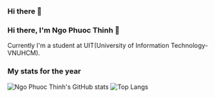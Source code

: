 ### Hi there 👋

<!--
**thngph/thngph** is a ✨ _special_ ✨ repository because its `README.md` (this file) appears on your GitHub profile.

Here are some ideas to get you started:

- 🔭 I’m currently working on ...
- 🌱 I’m currently learning ...
- 👯 I’m looking to collaborate on ...
- 🤔 I’m looking for help with ...
- 💬 Ask me about ...
- 📫 How to reach me: ...
- 😄 Pronouns: ...
- ⚡ Fun fact: ...
-->

### Hi there, I'm Ngo Phuoc Thinh 👋
Currently I'm a student at UIT(University of Information Technology- VNUHCM).


### My stats for the year

![Ngo Phuoc Thinh's GitHub stats](https://github-readme-stats.vercel.app/api?username=thngph&show_icons=true&count_private=true)
![Top Langs](https://github-readme-stats.vercel.app/api/top-langs/?username=thngph&exclude_repo=zooTPJ)
